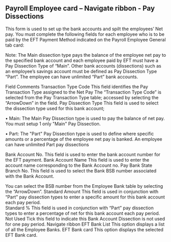 ## Payroll Employee card – Navigate ribbon - Pay Dissections

This form is used to set up the bank accounts and spilt the employees’ Net pay.  You must complete the following fields for each employee who is to be paid by the EFT Payment Method indicated on the Payroll Employee General tab card:

Note: The Main dissection type pays the balance of the employee net pay to the specified bank account and each employee paid by EFT must have a Pay Dissection Type of “Main”.  Other bank accounts (dissections) such as an employee’s savings account must be defined as Pay Dissection Type “Part”.  The employee can have unlimited “Part” bank accounts.

 

Field	Comments
Transaction Type Code	This field identifies the Pay Transaction Type assigned to the Net Pay 
The “Transaction Type Code” is selected from the Pay Transaction Type table; accessed by selecting the “ArrowDown” in the field.
Pay Dissection Type	This field is used to select the dissection type used for this bank account;

•	Main: The Main Pay Dissection type is used to pay the balance of net pay.  You must setup 1 only "Main" Pay Dissection.

•	Part: The "Part" Pay Dissection type is used to define where specific amounts or a percentage of the employee net pay is banked.  An employee can have unlimited Part pay dissections


Bank Account No.	This field is used to enter the bank account number for the EFT payment.
Bank Account Name	This field is used to enter the account name corresponding to the Bank Account no.
Pay Bank State Branch No.	This field is used to select the Bank BSB number associated with the Bank Account.

You can select the BSB number from the Employee Bank table by selecting the “ArrowDown”.
Standard Amount	This field is used in conjunction with “Part” pay dissection types to enter a specific amount for this bank account each pay period.  
Standard %	This field is used in conjunction with “Part” pay dissection types to enter a percentage of net for this bank account each pay period.  
Not Used	Tick this field to indicate this Bank Account Dissection is not used for one pay period.
Navigate ribbon
EFT Bank List	This option displays a list of all the Employee Banks.
EFT Bank card	This option displays the selected EFT Bank card.
 
